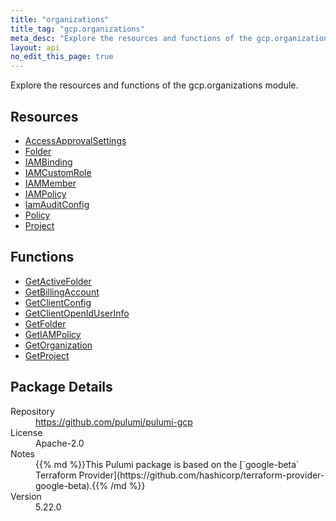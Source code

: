```yaml
---
title: "organizations"
title_tag: "gcp.organizations"
meta_desc: "Explore the resources and functions of the gcp.organizations module."
layout: api
no_edit_this_page: true
---
```


<!-- WARNING: this file was generated by Pulumi Docs Generator. -->
<!-- Do not edit by hand unless you're certain you know what you are doing! -->

Explore the resources and functions of the gcp.organizations module.

<h2 id="resources">Resources</h2>
<ul class="api">
    <li><a href="accessapprovalsettings" title="AccessApprovalSettings"><span class="symbol resource"></span>AccessApprovalSettings</a></li>
    <li><a href="folder" title="Folder"><span class="symbol resource"></span>Folder</a></li>
    <li><a href="iambinding" title="IAMBinding"><span class="symbol resource"></span>IAMBinding</a></li>
    <li><a href="iamcustomrole" title="IAMCustomRole"><span class="symbol resource"></span>IAMCustomRole</a></li>
    <li><a href="iammember" title="IAMMember"><span class="symbol resource"></span>IAMMember</a></li>
    <li><a href="iampolicy" title="IAMPolicy"><span class="symbol resource"></span>IAMPolicy</a></li>
    <li><a href="iamauditconfig" title="IamAuditConfig"><span class="symbol resource"></span>IamAuditConfig</a></li>
    <li><a href="policy" title="Policy"><span class="symbol resource"></span>Policy</a></li>
    <li><a href="project" title="Project"><span class="symbol resource"></span>Project</a></li>
</ul>

<h2 id="functions">Functions</h2>
<ul class="api">
    <li><a href="getactivefolder" title="GetActiveFolder"><span class="symbol function"></span>GetActiveFolder</a></li>
    <li><a href="getbillingaccount" title="GetBillingAccount"><span class="symbol function"></span>GetBillingAccount</a></li>
    <li><a href="getclientconfig" title="GetClientConfig"><span class="symbol function"></span>GetClientConfig</a></li>
    <li><a href="getclientopeniduserinfo" title="GetClientOpenIdUserInfo"><span class="symbol function"></span>GetClientOpenIdUserInfo</a></li>
    <li><a href="getfolder" title="GetFolder"><span class="symbol function"></span>GetFolder</a></li>
    <li><a href="getiampolicy" title="GetIAMPolicy"><span class="symbol function"></span>GetIAMPolicy</a></li>
    <li><a href="getorganization" title="GetOrganization"><span class="symbol function"></span>GetOrganization</a></li>
    <li><a href="getproject" title="GetProject"><span class="symbol function"></span>GetProject</a></li>
</ul>

<h2 id="package-details">Package Details</h2>
<dl class="package-details">
	<dt>Repository</dt>
	<dd><a href="https://github.com/pulumi/pulumi-gcp">https://github.com/pulumi/pulumi-gcp</a></dd>
	<dt>License</dt>
	<dd>Apache-2.0</dd>
	<dt>Notes</dt>
	<dd>{{% md %}}This Pulumi package is based on the [`google-beta` Terraform Provider](https://github.com/hashicorp/terraform-provider-google-beta).{{% /md %}}</dd>
	<dt>Version</dt>
	<dd>5.22.0</dd>
</dl>

